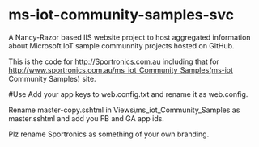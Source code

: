 # ms-iot-community-samples-svc
A Nancy-Razor based IIS website project to host aggregated information about Microsoft IoT sample communnity projects hosted on GitHub.

This is the code for http://Sportronics.com.au including that for http://www.sportronics.com.au/ms_iot_Community_Samples(ms-iot Community Samples) site.


#Use
Add your app keys to web.config.txt and rename it as web.config.

Rename master-copy.sshtml in Views\ms_iot_Community_Samples   as master.sshtml and add you FB and GA app ids.

Plz rename Sportronics as something of your own branding.
